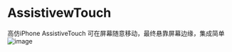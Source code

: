 # AssistivewTouch
高仿iPhone AssistiveTouch 可在屏幕随意移动，最终悬靠屏幕边缘，集成简单
![image](https://github.com/chenxuhunoc/AssistivewTouch/blob/master/SampleImage/IMG_0027.PNG)
